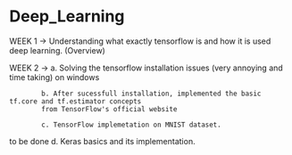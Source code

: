 # Deep_Learning 
WEEK 1 -> Understanding what exactly tensorflow is and how it is used deep learning. (Overview)


WEEK 2 ->   a. Solving the tensorflow installation issues (very annoying and time taking) on windows 
            
            b. After sucessfull installation, implemented the basic tf.core and tf.estimator concepts 
            from TensorFlow's official website

            c. TensorFlow implemetation on MNIST dataset. 

to be done  d. Keras basics and  its implementation.     
